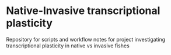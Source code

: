 # Native-Invasive transcriptional plasticity
Repository for scripts and workflow notes for project investigating transcriptional plasticity in native vs invasive fishes
